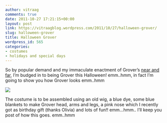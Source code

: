 ```yaml
---
author: vitraag
comments: true
date: 2011-10-27 17:21:15+00:00
layout: post
link: https://vitraagblog.wordpress.com/2011/10/27/halloween-grover/
slug: halloween-grover
title: Halloween Grover
wordpress_id: 565
categories:
- costumes
- holidays and special days
---
```


So by popular demand and my immaculate enactment of Grover’s [near and far](http://www.youtube.com/watch?v=-FZN-vpWKOc), I’m budged in to being Grover this Halloween! emm..hmm, in fact I’m going to show you how Grover looks emm..hmm

![](http://t0.gstatic.com/images?q=tbn:ANd9GcRv6bpCUfpLAHOoEAJNZVtQRdMB9GZycvUyZhcexJDlGQX-cty9Jw)

<!-- more -->The costume is to be assembled using an old wig, a blue dye, some blue blankets to make Grover head, arms and legs, a pink nose which I recently got as birthday gift (thanks Olivia) and lots of fun!! emm…hmm.. I’ll keep you post of how this goes. emm..hmm
